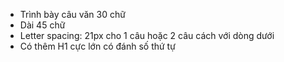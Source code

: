 - Trình bày câu văn 30 chữ
- Dài 45 chữ
- Letter spacing: 21px cho 1 câu hoặc 2 câu cách với dòng dưới
- Có thêm H1 cực lớn có đánh số thứ tự
